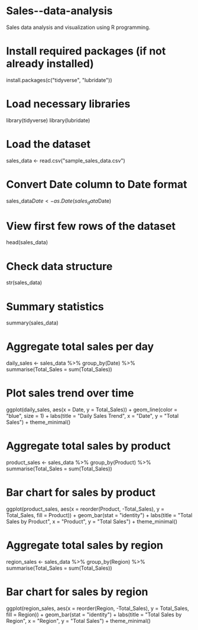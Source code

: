 # Sales--data-analysis
Sales data analysis and visualization using R programming.
# Install required packages (if not already installed)
install.packages(c("tidyverse", "lubridate"))

# Load necessary libraries
library(tidyverse)
library(lubridate)

# Load the dataset
sales_data <- read.csv("sample_sales_data.csv")

# Convert Date column to Date format
sales_data$Date <- as.Date(sales_data$Date)
# View first few rows of the dataset
head(sales_data)

# Check data structure
str(sales_data)

# Summary statistics
summary(sales_data)
# Aggregate total sales per day
daily_sales <- sales_data %>%
  group_by(Date) %>%
  summarise(Total_Sales = sum(Total_Sales))

# Plot sales trend over time
ggplot(daily_sales, aes(x = Date, y = Total_Sales)) +
  geom_line(color = "blue", size = 1) +
  labs(title = "Daily Sales Trend", x = "Date", y = "Total Sales") +
  theme_minimal()
  # Aggregate total sales by product
product_sales <- sales_data %>%
  group_by(Product) %>%
  summarise(Total_Sales = sum(Total_Sales))

# Bar chart for sales by product
ggplot(product_sales, aes(x = reorder(Product, -Total_Sales), y = Total_Sales, fill = Product)) +
  geom_bar(stat = "identity") +
  labs(title = "Total Sales by Product", x = "Product", y = "Total Sales") +
  theme_minimal()
  # Aggregate total sales by region
region_sales <- sales_data %>%
  group_by(Region) %>%
  summarise(Total_Sales = sum(Total_Sales))

# Bar chart for sales by region
ggplot(region_sales, aes(x = reorder(Region, -Total_Sales), y = Total_Sales, fill = Region)) +
  geom_bar(stat = "identity") +
  labs(title = "Total Sales by Region", x = "Region", y = "Total Sales") +
  theme_minimal()

